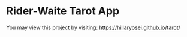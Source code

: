 # Rider-Waite Tarot App

You may view this project by visiting: https://hillaryosei.github.io/tarot/
